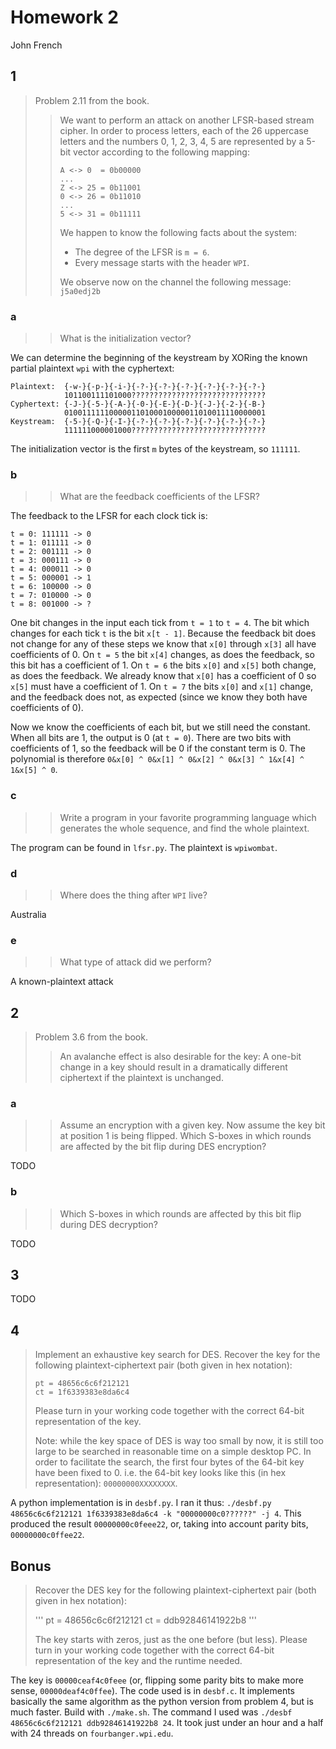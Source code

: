 # Homework 2

John French

## 1

> Problem 2.11 from the book.
>> We want to perform an attack on another LFSR-based stream cipher.
>> In order to process letters, each of the 26 uppercase letters and the numbers 0, 1, 2, 3, 4, 5 are represented by a 5-bit vector according to the following mapping:
>>
>> ```
>> A <-> 0  = 0b00000
>> ...
>> Z <-> 25 = 0b11001
>> 0 <-> 26 = 0b11010
>> ...
>> 5 <-> 31 = 0b11111
>> ```
>>
>> We happen to know the following facts about the system:
>>
>> * The degree of the LFSR is `m = 6`.
>> * Every message starts with the header `WPI`.
>>
>> We observe now on the channel the following message: `j5a0edj2b`

### a

>> What is the initialization vector?

We can determine the beginning of the keystream by XORing the known partial plaintext `wpi` with the cyphertext:

```
Plaintext:  {-w-}{-p-}{-i-}{-?-}{-?-}{-?-}{-?-}{-?-}{-?-}
            101100111101000??????????????????????????????
Cyphertext: {-J-}{-5-}{-A-}{-0-}{-E-}{-D-}{-J-}{-2-}{-B-}
            010011111100000110100010000011010011110000001
Keystream:  {-5-}{-Q-}{-I-}{-?-}{-?-}{-?-}{-?-}{-?-}{-?-}
            111111000001000??????????????????????????????
```

The initialization vector is the first `m` bytes of the keystream, so `111111`.

### b

>> What are the feedback coefficients of the LFSR?

The feedback to the LFSR for each clock tick is:
```
t = 0: 111111 -> 0
t = 1: 011111 -> 0
t = 2: 001111 -> 0
t = 3: 000111 -> 0
t = 4: 000011 -> 0
t = 5: 000001 -> 1
t = 6: 100000 -> 0
t = 7: 010000 -> 0
t = 8: 001000 -> ?
```

One bit changes in the input each tick from `t = 1` to `t = 4`.
The bit which changes for each tick `t` is the bit `x[t - 1]`.
Because the feedback bit does not change for any of these steps we know that `x[0]` through `x[3]` all have coefficients of 0.
On `t = 5` the bit `x[4]` changes, as does the feedback, so this bit has a coefficient of 1.
On `t = 6` the bits `x[0]` and `x[5]` both change, as does the feedback.
We already know that `x[0]` has a coefficient of 0 so `x[5]` must have a coefficient of 1.
On `t = 7` the bits `x[0]` and `x[1]` change, and the feedback does not, as expected (since we know they both have coefficients of 0).

Now we know the coefficients of each bit, but we still need the constant.
When all bits are 1, the output is 0 (at `t = 0`).
There are two bits with coefficients of 1, so the feedback will be 0 if the constant term is 0.
The polynomial is therefore `0&x[0] ^ 0&x[1] ^ 0&x[2] ^ 0&x[3] ^ 1&x[4] ^ 1&x[5] ^ 0`.

### c

>> Write a program in your favorite programming language which generates the whole sequence, and find the whole plaintext.

The program can be found in `lfsr.py`.
The plaintext is `wpiwombat`.

### d

>> Where does the thing after `WPI` live?

Australia

### e

>> What type of attack did we perform?

A known-plaintext attack

## 2

> Problem 3.6 from the book.
>> An avalanche effect is also desirable for the key: A one-bit change in a key should result in a dramatically different ciphertext if the plaintext is unchanged.

### a

>> Assume an encryption with a given key.
>> Now assume the key bit at position 1 is being flipped.
>> Which S-boxes in which rounds are affected by the bit flip during DES encryption?

TODO

### b

>> Which S-boxes in which rounds are affected by this bit flip during DES decryption?

TODO

## 3

TODO

## 4

> Implement an exhaustive key search for DES.
> Recover the key for the following plaintext-ciphertext pair (both given in hex notation):
>
> ```
> pt = 48656c6c6f212121
> ct = 1f6339383e8da6c4
> ```
> Please turn in your working code together with the correct 64-bit representation of the key.
>
> Note: while the key space of DES is way too small by now, it is still too large to be searched in reasonable time on a simple desktop PC.
> In order to facilitate the search, the first four bytes of the 64-bit key have been fixed to 0.
> i.e. the 64-bit key looks like this (in hex representation): `00000000XXXXXXXX`.

A python implementation is in `desbf.py`.
I ran it thus: `./desbf.py 48656c6c6f212121 1f6339383e8da6c4 -k "00000000c0??????" -j 4`.
This produced the result `00000000c0feee22`, or, taking into account parity bits, `00000000c0ffee22`.

## Bonus

> Recover the DES key for the following plaintext-ciphertext pair (both given in hex notation):
>
> '''
> pt = 48656c6c6f212121
> ct = ddb92846141922b8
> '''
>
> The key starts with zeros, just as the one before (but less).
> Please turn in your working code together with the correct 64-bit representation of the key and the runtime needed.

The key is `00000ceaf4c0feee` (or, flipping some parity bits to make more sense, `00000deaf4c0ffee`).
The code used is in `desbf.c`.
It implements basically the same algorithm as the python version from problem 4, but is much faster.
Build with `./make.sh`.
The command I used was `./desbf 48656c6c6f212121 ddb92846141922b8 24`.
It took just under an hour and a half with 24 threads on `fourbanger.wpi.edu`.
